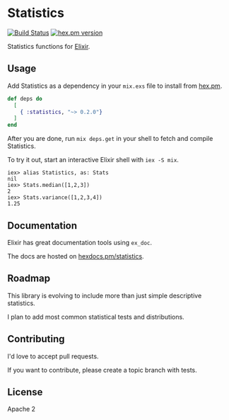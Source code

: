 #  Statistics

[![Build Status](https://travis-ci.org/msharp/elixir-statistics.svg?branch=master)](https://travis-ci.org/msharp/elixir-statistics)
[![hex.pm version](https://img.shields.io/hexpm/v/statistics.svg?style=flat)](https://hex.pm/packages/statistics)

Statistics functions for [Elixir](https://github.com/elixir-lang/elixir).

## Usage

Add Statistics as a dependency in your `mix.exs` file to install from [hex.pm](https://hex.pm).

```elixir
def deps do
  [
    { :statistics, "~> 0.2.0"}
  ]
end
```

After you are done, run `mix deps.get` in your shell to fetch and compile Statistics.

To try it out, start an interactive Elixir shell with `iex -S mix`.

```iex
iex> alias Statistics, as: Stats
nil
iex> Stats.median([1,2,3])
2
iex> Stats.variance([1,2,3,4])
1.25
```

## Documentation

Elixir has great documentation tools using `ex_doc`.

The docs are hosted on [hexdocs.pm/statistics](http://hexdocs.pm/statistics/).

## Roadmap

This library is evolving to include more than just simple descriptive statistics.

I plan to add most common statistical tests and distributions.

## Contributing

I'd love to accept pull requests.

If you want to contribute, please create a topic branch with tests.

## License

Apache 2
